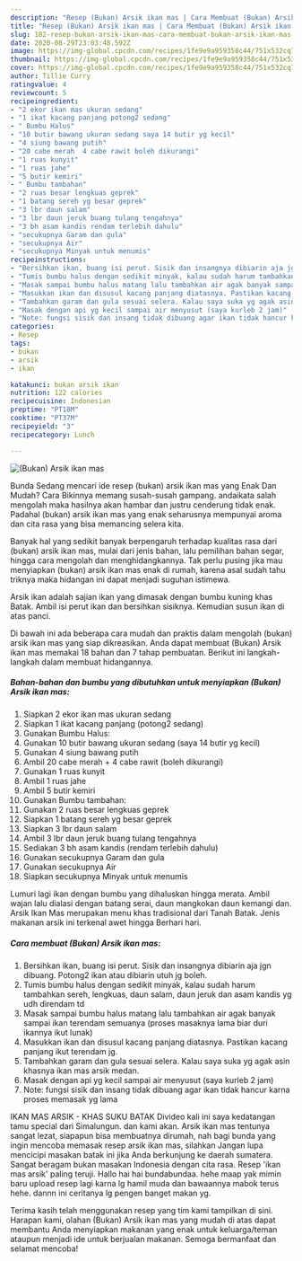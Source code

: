 ```yaml
---
description: "Resep (Bukan) Arsik ikan mas | Cara Membuat (Bukan) Arsik ikan mas Yang Enak Dan Lezat"
title: "Resep (Bukan) Arsik ikan mas | Cara Membuat (Bukan) Arsik ikan mas Yang Enak Dan Lezat"
slug: 182-resep-bukan-arsik-ikan-mas-cara-membuat-bukan-arsik-ikan-mas-yang-enak-dan-lezat
date: 2020-08-29T23:03:48.592Z
image: https://img-global.cpcdn.com/recipes/1fe9e9a959358c44/751x532cq70/bukan-arsik-ikan-mas-foto-resep-utama.jpg
thumbnail: https://img-global.cpcdn.com/recipes/1fe9e9a959358c44/751x532cq70/bukan-arsik-ikan-mas-foto-resep-utama.jpg
cover: https://img-global.cpcdn.com/recipes/1fe9e9a959358c44/751x532cq70/bukan-arsik-ikan-mas-foto-resep-utama.jpg
author: Tillie Curry
ratingvalue: 4
reviewcount: 5
recipeingredient:
- "2 ekor ikan mas ukuran sedang"
- "1 ikat kacang panjang potong2 sedang"
- " Bumbu Halus"
- "10 butir bawang ukuran sedang saya 14 butir yg kecil"
- "4 siung bawang putih"
- "20 cabe merah  4 cabe rawit boleh dikurangi"
- "1 ruas kunyit"
- "1 ruas jahe"
- "5 butir kemiri"
- " Bumbu tambahan"
- "2 ruas besar lengkuas geprek"
- "1 batang sereh yg besar geprek"
- "3 lbr daun salam"
- "3 lbr daun jeruk buang tulang tengahnya"
- "3 bh asam kandis rendam terlebih dahulu"
- "secukupnya Garam dan gula"
- "secukupnya Air"
- "secukupnya Minyak untuk menumis"
recipeinstructions:
- "Bersihkan ikan, buang isi perut. Sisik dan insangnya dibiarin aja jgn dibuang. Potong2 ikan atau dibiarin utuh jg boleh."
- "Tumis bumbu halus dengan sedikit minyak, kalau sudah harum tambahkan sereh, lengkuas, daun salam, daun jeruk dan asam kandis yg udh direndam td"
- "Masak sampai bumbu halus matang lalu tambahkan air agak banyak sampai ikan terendam semuanya (proses masaknya lama biar duri ikannya ikut lunak)"
- "Masukkan ikan dan disusul kacang panjang diatasnya. Pastikan kacang panjang ikut terendam jg."
- "Tambahkan garam dan gula sesuai selera. Kalau saya suka yg agak asin khasnya ikan mas arsik medan."
- "Masak dengan api yg kecil sampai air menyusut (saya kurleb 2 jam)"
- "Note: fungsi sisik dan insang tidak dibuang agar ikan tidak hancur karna proses memasak yg lama"
categories:
- Resep
tags:
- bukan
- arsik
- ikan

katakunci: bukan arsik ikan 
nutrition: 122 calories
recipecuisine: Indonesian
preptime: "PT18M"
cooktime: "PT37M"
recipeyield: "3"
recipecategory: Lunch

---
```



![(Bukan) Arsik ikan mas](https://img-global.cpcdn.com/recipes/1fe9e9a959358c44/751x532cq70/bukan-arsik-ikan-mas-foto-resep-utama.jpg)

Bunda Sedang mencari ide resep (bukan) arsik ikan mas yang Enak Dan Mudah? Cara Bikinnya memang susah-susah gampang. andaikata salah mengolah maka hasilnya akan hambar dan justru cenderung tidak enak. Padahal (bukan) arsik ikan mas yang enak seharusnya mempunyai aroma dan cita rasa yang bisa memancing selera kita.

Banyak hal yang sedikit banyak berpengaruh terhadap kualitas rasa dari (bukan) arsik ikan mas, mulai dari jenis bahan, lalu pemilihan bahan segar, hingga cara mengolah dan menghidangkannya. Tak perlu pusing jika mau menyiapkan (bukan) arsik ikan mas enak di rumah, karena asal sudah tahu triknya maka hidangan ini dapat menjadi suguhan istimewa.

Arsik ikan adalah sajian ikan yang dimasak dengan bumbu kuning khas Batak. Ambil isi perut ikan dan bersihkan sisiknya. Kemudian susun ikan di atas panci.


Di bawah ini ada beberapa cara mudah dan praktis dalam mengolah (bukan) arsik ikan mas yang siap dikreasikan. Anda dapat membuat (Bukan) Arsik ikan mas memakai 18 bahan dan 7 tahap pembuatan. Berikut ini langkah-langkah dalam membuat hidangannya.

<!--inarticleads1-->

##### Bahan-bahan dan bumbu yang dibutuhkan untuk menyiapkan (Bukan) Arsik ikan mas:

1. Siapkan 2 ekor ikan mas ukuran sedang
1. Siapkan 1 ikat kacang panjang (potong2 sedang)
1. Gunakan  Bumbu Halus:
1. Gunakan 10 butir bawang ukuran sedang (saya 14 butir yg kecil)
1. Gunakan 4 siung bawang putih
1. Ambil 20 cabe merah + 4 cabe rawit (boleh dikurangi)
1. Gunakan 1 ruas kunyit
1. Ambil 1 ruas jahe
1. Ambil 5 butir kemiri
1. Gunakan  Bumbu tambahan:
1. Gunakan 2 ruas besar lengkuas geprek
1. Siapkan 1 batang sereh yg besar geprek
1. Siapkan 3 lbr daun salam
1. Ambil 3 lbr daun jeruk buang tulang tengahnya
1. Sediakan 3 bh asam kandis (rendam terlebih dahulu)
1. Gunakan secukupnya Garam dan gula
1. Gunakan secukupnya Air
1. Siapkan secukupnya Minyak untuk menumis


Lumuri lagi ikan dengan bumbu yang dihaluskan hingga merata. Ambil wajan lalu dialasi dengan batang serai, daun mangkokan daun kemangi dan. Arsik Ikan Mas merupakan menu khas tradisional dari Tanah Batak. Jenis makanan arsik ini terkenal awet hingga Berhari hari. 

<!--inarticleads2-->

##### Cara membuat (Bukan) Arsik ikan mas:

1. Bersihkan ikan, buang isi perut. Sisik dan insangnya dibiarin aja jgn dibuang. Potong2 ikan atau dibiarin utuh jg boleh.
1. Tumis bumbu halus dengan sedikit minyak, kalau sudah harum tambahkan sereh, lengkuas, daun salam, daun jeruk dan asam kandis yg udh direndam td
1. Masak sampai bumbu halus matang lalu tambahkan air agak banyak sampai ikan terendam semuanya (proses masaknya lama biar duri ikannya ikut lunak)
1. Masukkan ikan dan disusul kacang panjang diatasnya. Pastikan kacang panjang ikut terendam jg.
1. Tambahkan garam dan gula sesuai selera. Kalau saya suka yg agak asin khasnya ikan mas arsik medan.
1. Masak dengan api yg kecil sampai air menyusut (saya kurleb 2 jam)
1. Note: fungsi sisik dan insang tidak dibuang agar ikan tidak hancur karna proses memasak yg lama


IKAN MAS ARSIK - KHAS SUKU BATAK Divideo kali ini saya kedatangan tamu special dari Simalungun. dan kami akan. Arsik ikan mas tentunya sangat lezat, siapapun bisa membuatnya dirumah, nah bagi bunda yang ingin mencoba memasak resep arsik ikan mas, silahkan Jangan lupa mencicipi masakan batak ini jika Anda berkunjung ke daerah sumatera. Sangat beragam bukan masakan Indonesia dengan cita rasa. Resep &#39;ikan mas arsik&#39; paling teruji. Hallo hai hai bundabundaa. hehe maap yak mimin baru upload resep lagi karna lg hamil muda dan bawaannya mabok terus hehe. dannn ini ceritanya lg pengen banget makan yg. 

Terima kasih telah menggunakan resep yang tim kami tampilkan di sini. Harapan kami, olahan (Bukan) Arsik ikan mas yang mudah di atas dapat membantu Anda menyiapkan makanan yang enak untuk keluarga/teman ataupun menjadi ide untuk berjualan makanan. Semoga bermanfaat dan selamat mencoba!
